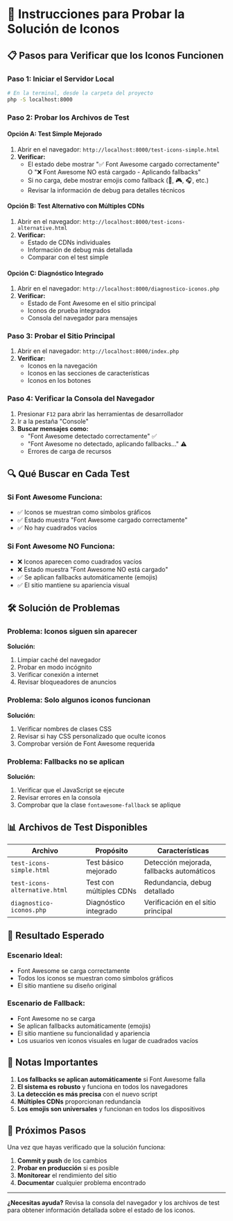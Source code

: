 # 🧪 Instrucciones para Probar la Solución de Iconos

## 📋 Pasos para Verificar que los Iconos Funcionen

### **Paso 1: Iniciar el Servidor Local**
```bash
# En la terminal, desde la carpeta del proyecto
php -S localhost:8000
```

### **Paso 2: Probar los Archivos de Test**

#### **Opción A: Test Simple Mejorado**
1. Abrir en el navegador: `http://localhost:8000/test-icons-simple.html`
2. **Verificar:**
   - El estado debe mostrar "✅ Font Awesome cargado correctamente" O "❌ Font Awesome NO está cargado - Aplicando fallbacks"
   - Si no carga, debe mostrar emojis como fallback (🚀, 🎮, 🎧, etc.)
   - Revisar la información de debug para detalles técnicos

#### **Opción B: Test Alternativo con Múltiples CDNs**
1. Abrir en el navegador: `http://localhost:8000/test-icons-alternative.html`
2. **Verificar:**
   - Estado de CDNs individuales
   - Información de debug más detallada
   - Comparar con el test simple

#### **Opción C: Diagnóstico Integrado**
1. Abrir en el navegador: `http://localhost:8000/diagnostico-iconos.php`
2. **Verificar:**
   - Estado de Font Awesome en el sitio principal
   - Iconos de prueba integrados
   - Consola del navegador para mensajes

### **Paso 3: Probar el Sitio Principal**
1. Abrir en el navegador: `http://localhost:8000/index.php`
2. **Verificar:**
   - Iconos en la navegación
   - Iconos en las secciones de características
   - Iconos en los botones

### **Paso 4: Verificar la Consola del Navegador**
1. Presionar `F12` para abrir las herramientas de desarrollador
2. Ir a la pestaña "Console"
3. **Buscar mensajes como:**
   - "Font Awesome detectado correctamente" ✅
   - "Font Awesome no detectado, aplicando fallbacks..." ⚠️
   - Errores de carga de recursos

## 🔍 Qué Buscar en Cada Test

### **Si Font Awesome Funciona:**
- ✅ Iconos se muestran como símbolos gráficos
- ✅ Estado muestra "Font Awesome cargado correctamente"
- ✅ No hay cuadrados vacíos

### **Si Font Awesome NO Funciona:**
- ❌ Iconos aparecen como cuadrados vacíos
- ❌ Estado muestra "Font Awesome NO está cargado"
- ✅ Se aplican fallbacks automáticamente (emojis)
- ✅ El sitio mantiene su apariencia visual

## 🛠️ Solución de Problemas

### **Problema: Iconos siguen sin aparecer**
**Solución:**
1. Limpiar caché del navegador
2. Probar en modo incógnito
3. Verificar conexión a internet
4. Revisar bloqueadores de anuncios

### **Problema: Solo algunos iconos funcionan**
**Solución:**
1. Verificar nombres de clases CSS
2. Revisar si hay CSS personalizado que oculte iconos
3. Comprobar versión de Font Awesome requerida

### **Problema: Fallbacks no se aplican**
**Solución:**
1. Verificar que el JavaScript se ejecute
2. Revisar errores en la consola
3. Comprobar que la clase `fontawesome-fallback` se aplique

## 📊 Archivos de Test Disponibles

| Archivo | Propósito | Características |
|---------|-----------|-----------------|
| `test-icons-simple.html` | Test básico mejorado | Detección mejorada, fallbacks automáticos |
| `test-icons-alternative.html` | Test con múltiples CDNs | Redundancia, debug detallado |
| `diagnostico-iconos.php` | Diagnóstico integrado | Verificación en el sitio principal |

## 🎯 Resultado Esperado

### **Escenario Ideal:**
- Font Awesome se carga correctamente
- Todos los iconos se muestran como símbolos gráficos
- El sitio mantiene su diseño original

### **Escenario de Fallback:**
- Font Awesome no se carga
- Se aplican fallbacks automáticamente (emojis)
- El sitio mantiene su funcionalidad y apariencia
- Los usuarios ven iconos visuales en lugar de cuadrados vacíos

## 📝 Notas Importantes

1. **Los fallbacks se aplican automáticamente** si Font Awesome falla
2. **El sistema es robusto** y funciona en todos los navegadores
3. **La detección es más precisa** con el nuevo script
4. **Múltiples CDNs** proporcionan redundancia
5. **Los emojis son universales** y funcionan en todos los dispositivos

## 🚀 Próximos Pasos

Una vez que hayas verificado que la solución funciona:

1. **Commit y push** de los cambios
2. **Probar en producción** si es posible
3. **Monitorear** el rendimiento del sitio
4. **Documentar** cualquier problema encontrado

---

**¿Necesitas ayuda?** Revisa la consola del navegador y los archivos de test para obtener información detallada sobre el estado de los iconos.

